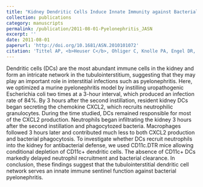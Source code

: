 ```yaml
---
title: "Kidney Dendritic Cells Induce Innate Immunity against Bacterial Pyelonephritis"
collection: publications
category: manuscripts
permalink: /publication/2011-08-01-Pyelonephritis_JASN
excerpt: ''
date: 2011-08-01
paperurl: 'http://doi.org/10.1681/ASN.2010101072'
citation: 'Tittel AP, <b>Heuser C</b>, Ohliger C, Knolle PA, Engel DR, Kurts C. 2011. <i>J Am Soc Nephrol.</i> Aug 1, 2011 22: 1435-1441'
---
```


Dendritic cells (DCs) are the most abundant immune cells in the kidney and form an intricate network in the tubulointerstitium, suggesting that they may play an important role in interstitial infections such as pyelonephritis. Here, we optimized a murine pyelonephritis model by instilling uropathogenic Escherichia coli two times at a 3-hour interval, which produced an infection rate of 84%. By 3 hours after the second instillation, resident kidney DCs began secreting the chemokine CXCL2, which recruits neutrophilic granulocytes. During the time studied, DCs remained responsible for most of the CXCL2 production. Neutrophils began infiltrating the kidney 3 hours after the second instillation and phagocytozed bacteria. Macrophages followed 3 hours later and contributed much less to both CXCL2 production and bacterial phagocytosis. To investigate whether DCs recruit neutrophils into the kidney for antibacterial defense, we used CD11c.DTR mice allowing conditional depletion of CD11c+ dendritic cells. The absence of CD11c+ DCs markedly delayed neutrophil recruitment and bacterial clearance. In conclusion, these findings suggest that the tubulointerstitial dendritic cell network serves an innate immune sentinel function against bacterial pyelonephritis.
